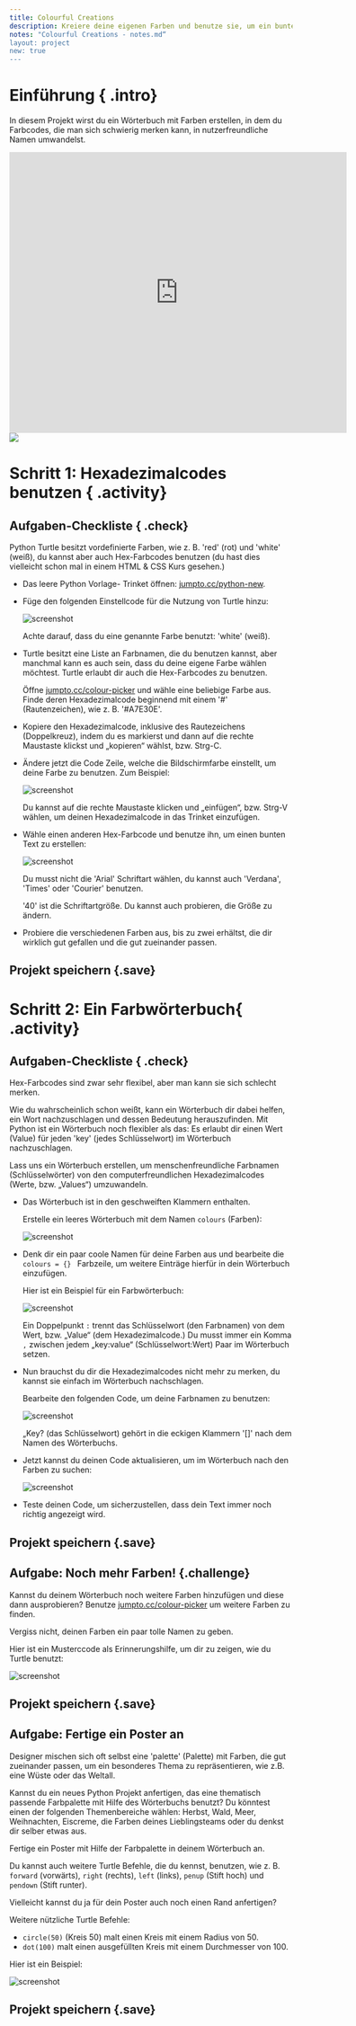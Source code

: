 ```yaml
---
title: Colourful Creations
description: Kreiere deine eigenen Farben und benutze sie, um ein buntes Poster anzufertigen 
notes: "Colourful Creations - notes.md“
layout: project
new: true
---
```


# Einführung { .intro}

In diesem Projekt wirst du ein Wörterbuch mit Farben erstellen, in dem du Farbcodes, die man sich schwierig merken kann, in nutzerfreundliche Namen umwandelst.  

<div class="trinket">
  <iframe src="https://trinket.io/embed/python/41a99e668b?outputOnly=true&start=result" width="600" height="500" frameborder="0" marginwidth="0" marginheight="0" allowfullscreen>
  </iframe>
  <img src="images/colourful-finished.png">
</div>

# Schritt 1: Hexadezimalcodes benutzen { .activity}

## Aufgaben-Checkliste { .check}

Python Turtle besitzt vordefinierte  Farben, wie z. B. 'red' (rot) und 'white' (weiß), du kannst aber auch Hex-Farbcodes benutzen (du hast dies vielleicht schon mal in einem HTML & CSS Kurs gesehen.) 

+ Das leere Python Vorlage- Trinket öffnen: <a href="http://jumpto.cc/python-new" target="_blank">jumpto.cc/python-new</a>. 

+ Füge den folgenden Einstellcode für die Nutzung von Turtle hinzu:

    ![screenshot](images/colourful-setup.png)
    
    Achte darauf, dass du eine genannte Farbe benutzt: 'white' (weiß).
    
+ Turtle besitzt eine Liste an Farbnamen, die du benutzen kannst, aber manchmal kann es auch sein, dass du deine eigene Farbe wählen möchtest. Turtle erlaubt dir auch die Hex-Farbcodes zu benutzen. 

  Öffne <a href="http://jumpto.cc/colour-picker" target="_blank">jumpto.cc/colour-picker</a> und wähle eine beliebige Farbe aus. Finde deren Hexadezimalcode beginnend mit einem  '#' (Rautenzeichen), wie z. B. '#A7E30E'. 
  
+ Kopiere den Hexadezimalcode, inklusive des Rautezeichens (Doppelkreuz), indem du es markierst und dann auf die rechte Maustaste klickst und „kopieren“ wählst, bzw. Strg-C. 
  
+ Ändere jetzt die Code Zeile, welche die Bildschirmfarbe einstellt, um deine Farbe zu benutzen. Zum Beispiel:

   ![screenshot](images/colourful-background.png)
   
   Du kannst auf die rechte Maustaste klicken und „einfügen“, bzw. Strg-V wählen, um deinen Hexadezimalcode in das Trinket einzufügen. 
  
+ Wähle einen anderen Hex-Farbcode und benutze ihn, um einen bunten Text zu erstellen:

   ![screenshot](images/colourful-write.png)
   
   Du musst nicht die 'Arial' Schriftart wählen, du kannst auch 'Verdana', 'Times' oder 'Courier' benutzen.
   
   '40' ist die Schriftartgröße. Du kannst auch probieren, die Größe zu ändern.  
   
+ Probiere die verschiedenen Farben aus, bis zu zwei erhältst, die dir wirklich gut gefallen und die gut zueinander passen. 


## Projekt speichern {.save}

# Schritt 2: Ein Farbwörterbuch{ .activity}

## Aufgaben-Checkliste { .check}
 
Hex-Farbcodes sind zwar sehr flexibel, aber man kann sie sich schlecht merken. 

Wie du wahrscheinlich schon weißt, kann ein Wörterbuch dir dabei helfen, ein Wort nachzuschlagen und dessen Bedeutung herauszufinden. Mit Python ist ein Wörterbuch noch flexibler als das: Es erlaubt dir einen Wert (Value) für jeden 'key' (jedes Schlüsselwort) im Wörterbuch nachzuschlagen.

Lass uns ein Wörterbuch erstellen, um menschenfreundliche Farbnamen (Schlüsselwörter) von den computerfreundlichen Hexadezimalcodes (Werte, bzw. „Values“) umzuwandeln.

+ Das Wörterbuch ist in den geschweiften Klammern enthalten. 

  Erstelle ein leeres Wörterbuch mit dem Namen `colours` (Farben):

   ![screenshot](images/colourful-dict.png)
   
+ Denk dir ein paar coole Namen für deine Farben aus und bearbeite die `colours = {} ` Farbzeile, um weitere Einträge hierfür in dein Wörterbuch einzufügen. 

  Hier ist ein Beispiel für ein Farbwörterbuch:

   ![screenshot](images/colourful-colours.png)
   
   Ein Doppelpunkt `:` trennt das Schlüsselwort (den Farbnamen) von dem Wert, bzw. „Value“ (dem Hexadezimalcode.) Du musst immer ein Komma `,` zwischen jedem „key:value“ (Schlüsselwort:Wert) Paar im Wörterbuch setzen. 

+ Nun brauchst du dir die Hexadezimalcodes nicht mehr zu merken, du kannst sie einfach im Wörterbuch nachschlagen. 

  Bearbeite den folgenden Code, um deine Farbnamen zu benutzen:
  
  ![screenshot](images/colourful-entries.png)
  
  „Key? (das Schlüsselwort) gehört in die eckigen Klammern '[]' nach dem Namen des Wörterbuchs. 
  
+ Jetzt kannst du deinen Code aktualisieren, um im Wörterbuch nach den Farben zu suchen:

  ![screenshot](images/colourful-use.png)
  
  
+ Teste deinen Code, um sicherzustellen, dass dein Text immer noch richtig angezeigt wird. 

## Projekt speichern {.save}

## Aufgabe: Noch mehr Farben! {.challenge}

Kannst du deinem Wörterbuch noch weitere Farben hinzufügen und diese dann ausprobieren? Benutze <a href="http://jumpto.cc/colour-picker" target="_blank">jumpto.cc/colour-picker</a> um weitere Farben zu finden. 

Vergiss nicht, deinen Farben ein paar tolle Namen zu geben. 

Hier ist ein Musterccode als Erinnerungshilfe, um dir zu zeigen, wie du Turtle benutzt:

![screenshot](images/colourful-challenge1.png)


## Projekt speichern {.save}

## Aufgabe: Fertige ein Poster an

Designer mischen sich oft selbst eine 'palette' (Palette) mit Farben, die gut zueinander passen, um ein besonderes Thema zu repräsentieren, wie z.B. eine Wüste oder das Weltall. 

Kannst du ein neues Python Projekt anfertigen, das eine thematisch passende Farbpalette mit Hilfe des Wörterbuchs benutzt? Du könntest einen der folgenden Themenbereiche wählen: Herbst, Wald, Meer, Weihnachten, Eiscreme, die Farben deines Lieblingsteams oder du denkst dir selber etwas aus. 

Fertige ein Poster mit Hilfe der Farbpalette in deinem Wörterbuch an.

Du kannst auch weitere Turtle Befehle, die du kennst, benutzen, wie z. B. `forward` (vorwärts), `right` (rechts), `left` (links), `penup` (Stift hoch) und `pendown` (Stift runter). 

Vielleicht kannst du ja für dein Poster auch noch einen Rand anfertigen?

Weitere nützliche Turtle Befehle:

+ `circle(50)` (Kreis 50) malt einen Kreis mit einem Radius von 50.
+ `dot(100)` malt einen ausgefüllten Kreis mit einem Durchmesser von 100. 
  
Hier ist ein Beispiel:

![screenshot](images/colourful-finished.png)

## Projekt speichern {.save}


